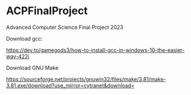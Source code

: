 # ACPFinalProject
Advanced Computer Science Final Project 2023


Download gcc:

https://dev.to/gamegods3/how-to-install-gcc-in-windows-10-the-easier-way-422j

Download GNU Make

https://sourceforge.net/projects/gnuwin32/files/make/3.81/make-3.81.exe/download?use_mirror=cytranet&download=



